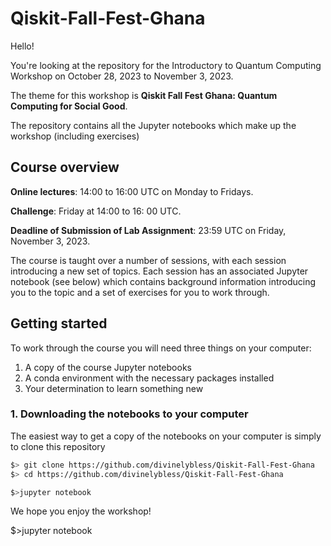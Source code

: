 # Qiskit-Fall-Fest-Ghana
Hello!

You're looking at the repository for the Introductory to Quantum Computing Workshop on October 28, 2023 to November 3, 2023.

The theme for this workshop is **Qiskit Fall Fest Ghana: Quantum Computing for Social Good**.

The repository contains all the Jupyter notebooks which make up the workshop (including exercises)

## Course overview

**Online lectures**: 14:00 to 16:00 UTC on Monday to Fridays.

**Challenge**: Friday at 14:00 to 16: 00 UTC.

**Deadline of Submission of Lab Assignment**: 23:59 UTC on Friday, November 3, 2023. 



The course is taught over a number of sessions, with each session introducing a new set of topics. Each session has an associated Jupyter notebook (see below) which contains background information introducing you to the topic and a set of exercises for you to work through.


## Getting started

To work through the course you will need three things on your computer:

1. A copy of the course Jupyter notebooks
2. A conda environment with the necessary packages installed
3. Your determination to learn something new


### 1. Downloading the notebooks to your computer

The easiest way to get a copy of the notebooks on your computer is simply to clone this repository

```bash
$> git clone https://github.com/divinelybless/Qiskit-Fall-Fest-Ghana
$> cd https://github.com/divinelybless/Qiskit-Fall-Fest-Ghana
```


```bash
$>jupyter notebook
```

We hope you enjoy the workshop!

$>jupyter notebook
